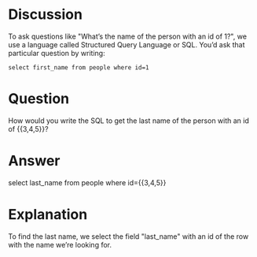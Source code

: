 # Discussion

To ask questions like "What’s the name of the person with an id of 1?", we use a language called Structured Query Language or SQL.  You’d ask that particular question by writing:

    select first_name from people where id=1

# Question
How would you write the SQL to get the last name of the person with an id of {{3,4,5}}?

# Answer
select last_name from people where id={{3,4,5}}

# Explanation
To find the last name, we select the field "last_name" with an id of the row with the name we’re looking for.
